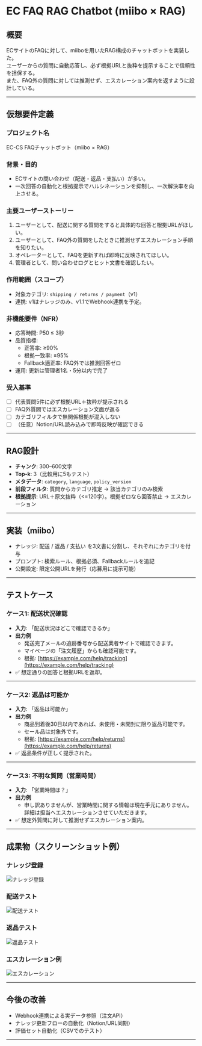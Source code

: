 # EC FAQ RAG Chatbot (miibo × RAG)

## 概要
ECサイトのFAQに対して、miiboを用いたRAG構成のチャットボットを実装した。  
ユーザーからの質問に自動応答し、必ず根拠URLと抜粋を提示することで信頼性を担保する。  
また、FAQ外の質問に対しては推測せず、エスカレーション案内を返すように設計している。

---

## 仮想要件定義

### プロジェクト名
EC-CS FAQチャットボット（miibo × RAG）

### 背景・目的
- ECサイトの問い合わせ（配送・返品・支払い）が多い。  
- 一次回答の自動化と根拠提示でハルシネーションを抑制し、一次解決率を向上させる。

### 主要ユーザーストーリー
1. ユーザーとして、配送に関する質問をすると具体的な回答と根拠URLがほしい。  
2. ユーザーとして、FAQ外の質問をしたときに推測せずエスカレーション手順を知りたい。  
3. オペレーターとして、FAQを更新すれば即時に反映されてほしい。  
4. 管理者として、問い合わせログとヒット文書を確認したい。  

### 作用範囲（スコープ）
- 対象カテゴリ: `shipping / returns / payment`（v1）  
- 連携: v1はナレッジのみ、v1.1でWebhook連携を予定。  

### 非機能要件（NFR）
- 応答時間: P50 ≤ 3秒  
- 品質指標:  
  - 正答率: ≥90%  
  - 根拠一致率: ≥95%  
  - Fallback適正率: FAQ外では推測回答ゼロ  
- 運用: 更新は管理者1名・5分以内で完了  

### 受入基準
- [ ] 代表質問5件に必ず根拠URL＋抜粋が提示される  
- [ ] FAQ外質問ではエスカレーション文面が返る  
- [ ] カテゴリフィルタで無関係根拠が混入しない  
- [ ] （任意）Notion/URL読み込みで即時反映が確認できる  

---

## RAG設計
- **チャンク**: 300–600文字  
- **Top-k**: 3（比較用に5もテスト）  
- **メタデータ**: `category`, `language`, `policy_version`  
- **前段フィルタ**: 質問からカテゴリ推定 → 該当カテゴリのみ検索  
- **根拠提示**: URL＋原文抜粋（<=120字）。根拠ゼロなら回答禁止 → エスカレーション  

---

## 実装（miibo）
- ナレッジ: 配送 / 返品 / 支払い を3文書に分割し、それぞれにカテゴリを付与  
- プロンプト: 検索ルール、根拠必須、Fallbackルールを追記  
- 公開設定: 限定公開URLを発行（応募用に提示可能）  

---

## テストケース

### ケース1: 配送状況確認
- **入力**: 「配送状況はどこで確認できるか」
- **出力例**
  - 発送完了メールの追跡番号から配送業者サイトで確認できます。
  - マイページの「注文履歴」からも確認可能です。
  - 根拠: [https://example.com/help/tracking](https://example.com/help/tracking)
- ✅ 想定通りの回答と根拠URLを返却。

---

### ケース2: 返品は可能か
- **入力**: 「返品は可能か」
- **出力例**
  - 商品到着後30日以内であれば、未使用・未開封に限り返品可能です。
  - セール品は対象外です。
  - 根拠: [https://example.com/help/returns](https://example.com/help/returns)
- ✅ 返品条件が正しく提示された。

---

### ケース3: 不明な質問（営業時間）
- **入力**: 「営業時間は？」
- **出力例**
  - 申し訳ありませんが、営業時間に関する情報は現在手元にありません。  
    詳細は担当へエスカレーションさせていただきます。
- ✅ 想定外質問に対して推測せずエスカレーション案内。


---

## 成果物（スクリーンショット例）

### ナレッジ登録
![ナレッジ登録](./screenshots/knowledge-registration.png)

### 配送テスト
![配送テスト](./screenshots/test-shipping-answer.png)

### 返品テスト
![返品テスト](./screenshots/test-returns-answer.png)

### エスカレーション例
![エスカレーション](./screenshots/test-escalation.png)


---

## 今後の改善
- Webhook連携による実データ参照（注文API）  
- ナレッジ更新フローの自動化（Notion/URL同期）  
- 評価セット自動化（CSVでのテスト）  

---
